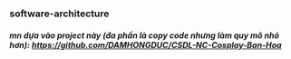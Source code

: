 ### software-architecture
##### mn dựa vào project này (đa phần là copy code nhưng làm quy mô nhỏ hơn): https://github.com/DAMHONGDUC/CSDL-NC-Cosplay-Ban-Hoa
